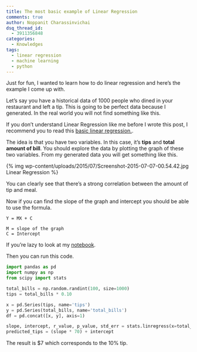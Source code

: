 ```yaml
---
title: The most basic example of Linear Regression
comments: true
author: Noppanit Charassinvichai
dsq_thread_id:
  - 3911356848
categories:
  - Knowledges
tags:
  - linear regression
  - machine learning
  - python
---
```

Just for fun, I wanted to learn how to do linear regression and here&#8217;s the example I come up with. 

Let&#8217;s say you have a historical data of 1000 people who dined in your restaurant and left a tip. This is going to be perfect data because I generated. In the real world you will not find something like this. 

If you don&#8217;t understand Linear Regression like me before I wrote this post, I recommend you to read this [basic linear regression.][1]. 

The idea is that you have two variables. In this case, it&#8217;s **tips** and **total amount of bill**. You should explore the data by plotting the graph of these two variables. From my generated data you will get something like this.

{% img wp-content/uploads/2015/07/Screenshot-2015-07-07-00.54.42.jpg Linear Regression %}

You can clearly see that there&#8217;s a strong correlation between the amount of tip and meal. 

Now if you can find the slope of the graph and intercept you should be able to use the formula.

```
Y = MX + C

M = slope of the graph
C = Intercept
```

If you&#8217;re lazy to look at my [notebook][3]. 

Then you can run this code.

``` python
import pandas as pd
import numpy as np
from scipy import stats

total_bills = np.random.randint(100, size=1000)
tips = total_bills * 0.10

x = pd.Series(tips, name='tips')
y = pd.Series(total_bills, name='total_bills')
df = pd.concat([x, y], axis=1)

slope, intercept, r_value, p_value, std_err = stats.linregress(x=total_bills, y=tips)
predicted_tips = (slope * 70) + intercept
```

The result is $7 which corresponds to the 10% tip.

 [1]: http://onlinestatbook.com/2/regression/intro.html
 [3]: https://github.com/noppanit/linear-regression-basic
